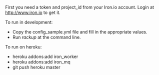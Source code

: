 First you need a token and project_id from your Iron.io account. Login at http://www.iron.io
to get it.

To run in development:

- Copy the config_sample.yml file and fill in the appropriate values.
- Run _rackup_ at the command line.

To run on heroku:

- heroku addons:add iron_worker
- heroku addons:add iron_mq
- git push heroku master

